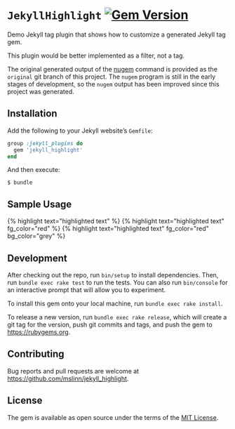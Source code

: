 # `JekyllHighlight` [![Gem Version](https://badge.fury.io/rb/jekyll_highlight.svg)](https://badge.fury.io/rb/jekyll_highlight)

Demo Jekyll tag plugin that shows how to customize a generated Jekyll tag gem.

This plugin would be better implemented as a filter, not a tag.

The original generated output of the [nugem](https://www.mslinn.com/ruby/6700-thor.html) command is provided
as the `original` git branch of this project.
The `nugem` program is still in the early stages of development,
so the `nugem` output has been improved since this project was generated.


## Installation

Add the following to your Jekyll website&rsquo;s `Gemfile`:

```ruby
group :jekyll_plugins do
  gem 'jekyll_highlight'
end
```

And then execute:

```shell
$ bundle
```


## Sample Usage

{% highlight text="highlighted text" %}
{% highlight text="highlighted text" fg_color="red" %}
{% highlight text="highlighted text" fg_color="red" bg_color="grey" %}


## Development

After checking out the repo, run `bin/setup` to install dependencies.
Then, run `bundle exec rake test` to run the tests.
You can also run `bin/console` for an interactive prompt that will allow you to experiment.

To install this gem onto your local machine, run `bundle exec rake install`.

To release a new version, run `bundle exec rake release`,
which will create a git tag for the version, push git commits and tags,
and push the gem to https://rubygems.org.


## Contributing

Bug reports and pull requests are welcome at https://github.com/mslinn/jekyll_highlight.


## License

The gem is available as open source under the terms of the [MIT License](https://opensource.org/licenses/MIT).

